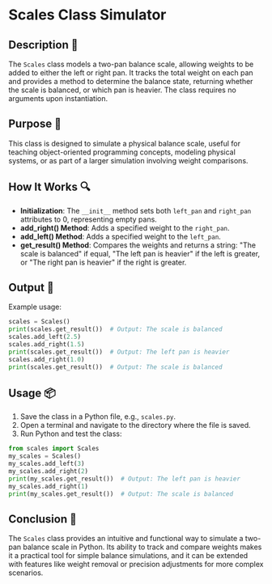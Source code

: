 # Scales Class Simulator

## Description 📝

The `Scales` class models a two-pan balance scale, allowing weights to be added to either the left or right pan.
It tracks the total weight on each pan and provides a method to determine the balance state, returning whether the scale is balanced, or which pan is heavier.
The class requires no arguments upon instantiation.

## Purpose 🎯

This class is designed to simulate a physical balance scale, useful for teaching object-oriented programming concepts, modeling physical systems, or as part of a larger simulation involving weight comparisons.

## How It Works 🔍

-   **Initialization**: The `__init__` method sets both `left_pan` and `right_pan` attributes to 0, representing empty pans.
-   **add_right() Method**: Adds a specified weight to the `right_pan`.
-   **add_left() Method**: Adds a specified weight to the `left_pan`.
-   **get_result() Method**: Compares the weights and returns a string: "The scale is balanced" if equal, "The left pan is heavier" if the left is greater, or "The right pan is heavier" if the right is greater.

## Output 📜

Example usage:

```python
scales = Scales()
print(scales.get_result())  # Output: The scale is balanced
scales.add_left(2.5)
scales.add_right(1.5)
print(scales.get_result())  # Output: The left pan is heavier
scales.add_right(1.0)
print(scales.get_result())  # Output: The scale is balanced
```

## Usage 📦

1. Save the class in a Python file, e.g., `scales.py`.
2. Open a terminal and navigate to the directory where the file is saved.
3. Run Python and test the class:

```python
from scales import Scales
my_scales = Scales()
my_scales.add_left(3)
my_scales.add_right(2)
print(my_scales.get_result())  # Output: The left pan is heavier
my_scales.add_right(1)
print(my_scales.get_result())  # Output: The scale is balanced
```

## Conclusion 🚀

The `Scales` class provides an intuitive and functional way to simulate a two-pan balance scale in Python.
Its ability to track and compare weights makes it a practical tool for simple balance simulations, and it can be extended with features like weight removal or precision adjustments for more complex scenarios.
